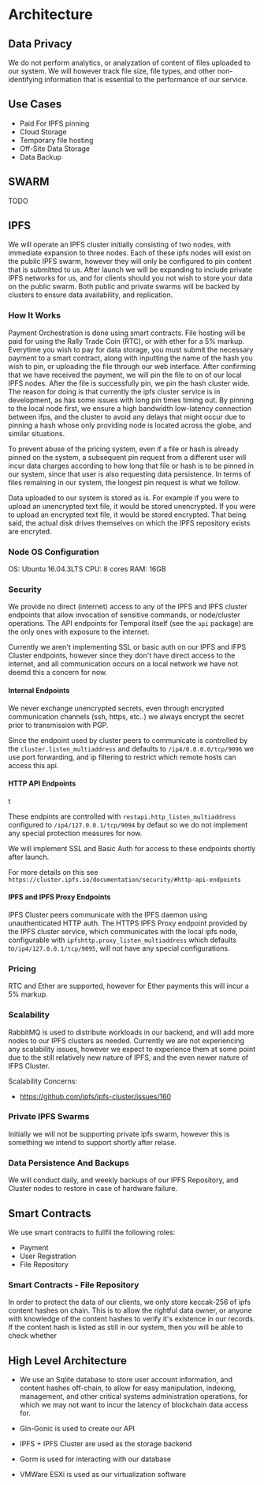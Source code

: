 # Architecture

## Data Privacy

We do not perform analytics, or analyzation of content of files uploaded to our system. We will however track file size, file types, and other non-identifying information that is essential to the performance of our service.

## Use Cases

* Paid For IPFS pinning
* Cloud Storage
* Temporary file hosting
* Off-Site Data Storage
* Data Backup

## SWARM

TODO

## IPFS

We will operate an IPFS cluster initially consisting of two nodes, with immediate expansion to three nodes. Each of these ipfs nodes will exist on the pubilc IPFS swarm, however they will only be configured to pin content that is submitted to us. After launch we will be expanding to include private IPFS networks for us, and for clients should you not wish to store your data on the public swarm. Both public and private swarms will be backed by clusters to ensure data availability, and replication.

### How It Works

Payment Orchestration is done using smart contracts. File hosting will be paid for using the Rally Trade Coin (RTC), or with ether for a 5% markup. Everytime you wish to pay for data storage, you must submit the necessary payment to a smart contract, along with inputting the name of the hash you wish to pin, or uploading the file through our web interface. After confirming that we have received the payment, we will pin the file to on of our local IPFS nodes. After the file is successfully pin, we pin the hash cluster wide. The reason for doing is that currently the ipfs cluster service is in development, as has some issues with long pin times timing out. By pinning to the local node first, we ensure a high bandwidth low-latency connection between ifps, and the cluster to avoid any delays that might occur due to pinning a hash whose only providing node is located across the globe, and similar situations.

To prevent abuse of the pricing system, even if a file or hash is already pinned on the system, a subsequent pin request from a different user will incur data charges according to how long that file or hash is to be pinned in our system, since that user is also requesting data persistence. In terms of files remaining in our system, the longest pin request is what we follow. 

Data uploaded to our system is stored as is. For example if you were to upload an unencrypted text file, it would be stored unencrypted. If you were to upload an encrypted text file, it would be stored encrypted. That being said, the actual disk drives themselves on which the IPFS repository exists are encryted.

### Node OS Configuration

OS: Ubuntu 16.04.3LTS
CPU: 8 cores
RAM: 16GB

### Security

We provide no direct (internet) access to any of the IPFS and IPFS cluster endpoints that allow invocation of sensitive commands, or node/cluster operations. The API endpoints for Temporal itself (see the `api` package) are the only ones with exposure to the internet. 

Currently we aren't implementing SSL or basic auth on our IPFS and IFPS Cluster endpoints, however since they don't have direct access to the internet, and all communication occurs on a local network we have not deemd this a concern for now.

#### Internal Endpoints

We never exchange unencrypted secrets, even through encrypted communication channels (ssh, https, etc..) we always encrypt the secret prior to transmission with PGP.

Since the endpoint used by cluster peers to communicate is controlled by the `cluster.listen_multiaddress` and defaults to `/ip4/0.0.0.0/tcp/9096` we use port forwarding, and ip filtering to restrict which remote hosts can access this api.

#### HTTP API Endpoints
t 

These endpints are controlled with `restapi.http_listen_multiaddress` configured to `/ip4/127.0.0.1/tcp/9094` by defaut so we do not implement any special protection measures for now.

We will implement SSL and Basic Auth for access to these endpoints shortly after launch.

For more details on this see `https://cluster.ipfs.io/documentation/security/#http-api-endpoints`

#### IPFS and IPFS Proxy Endpoints

IPFS Cluster peers communicate with the IPFS daemon using unauthenticated HTTP auth. The HTTPS IPFS Proxy endpoint provided by the IPFS cluster service, which communicates with the local ipfs node, configurable with `ipfshttp.proxy_listen_multiaddress` which defaults to`/ip4/127.0.0.1/tcp/9095`, will not have any special configurations.


### Pricing

RTC and Ether are supported, however for Ether payments this will incur a 5% markup.

### Scalability

RabbitMQ is used to distribute workloads in our backend, and will add more nodes to our IPFS clusters as needed. Currently we are not experiencing any scalability issues, however we expect to experience them at some point due to the still relatively new nature of IPFS, and the even newer nature of IFPS Cluster.

Scalability Concerns:
* https://github.com/ipfs/ipfs-cluster/issues/160

### Private IPFS Swarms

Initially we will not be supporting private ipfs swarm, however this is something we intend to support shortly after relase.


### Data Persistence And Backups

We will conduct daily, and weekly backups of our IPFS Repository, and Cluster nodes to restore in case of hardware failure.

## Smart Contracts

We use smart contracts to fullfil the following roles:
* Payment
* User Registration
* File Repository


### Smart Contracts - File Repository

In order to protect the data of our clients, we only store keccak-256 of ipfs content hashes on chain. This is to allow the rightful data owner, or anyone with knowledge of the content hashes to verify it's existence in our records. If the content hash is listed as still in our system, then you will be able to check whether 


## High Level Architecture

* We use an Sqlite database to store user account information, and content hashes off-chain, to allow for easy manipulation, indexing, management, and other critical systems administration operations, for which we may not want to incur the latency of blockchain data access for.

* Gin-Gonic is used to create our API

* IPFS + IPFS Cluster are used as the storage backend

* Gorm is used for interacting with our database

* VMWare ESXi is used  as our virtualization software